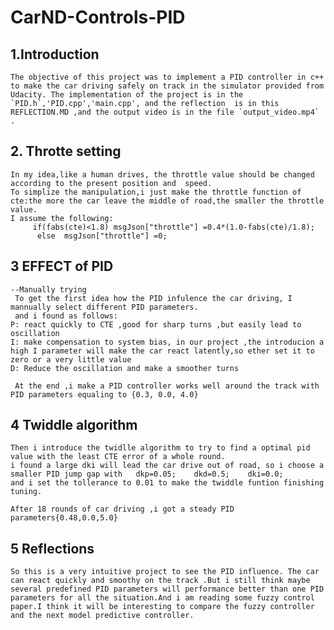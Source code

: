 # CarND-Controls-PID
## 1.Introduction
    The objective of this project was to implement a PID controller in c++ to make the car driving safely on track in the simulator provided from Udacity. The implementation of the project is in the `PID.h`,'PID.cpp','main.cpp', and the reflection  is in this REFLECTION.MD ,and the output video is in the file `output_video.mp4` .

## 2. Throtte setting
	In my idea,like a human drives, the throttle value should be changed according to the present position and  speed.
	To simplize the manipulation,i just make the throttle function of cte:the more the car leave the middle of road,the smaller the throttle value.
	I assume the following:
         if(fabs(cte)<1.8) msgJson["throttle"] =0.4*(1.0-fabs(cte)/1.8);
          else  msgJson["throttle"] =0;
    
	
## 3 EFFECT of PID
	--Manually trying
     To get the first idea how the PID infulence the car driving, I mannually select different PID parameters.
	 and i found as follows:
	P: react quickly to CTE ,good for sharp turns ,but easily lead to oscillation
	I: make compensation to system bias, in our project ,the introducion a high I parameter will make the car react latently,so ether set it to zero or a very little value
	D: Reduce the oscillation and make a smoother turns
	 
	 At the end ,i make a PID controller works well around the track with PID parameters equaling to {0.3, 0.0, 4.0}
	
## 4 Twiddle algorithm
    Then i introduce the twidlle algorithm to try to find a optimal pid value with the least CTE error of a whole round.
	i found a large dki will lead the car drive out of road, so i choose a smaller PID jump gap with   dkp=0.05;    dkd=0.5;    dki=0.0;
	and i set the tollerance to 0.01 to make the twiddle funtion finishing tuning.
	
	After 18 rounds of car driving ,i got a steady PID parameters{0.48,0.0,5.0}

## 5 Reflections

    So this is a very intuitive project to see the PID influence. The car can react quickly and smoothy on the track .But i still think maybe several predefined PID parameters will performance better than one PID parameters for all the situation.And i am reading some fuzzy control paper.I think it will be interesting to compare the fuzzy controller and the next model predictive controller. 
    
    



